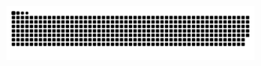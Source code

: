 <picture>
  <source media="(prefers-color-scheme: dark)" srcset="https://raw.githubusercontent.com/lululutx/lululutx/output/github-contribution-grid-snake-dark.svg">
  <source media="(prefers-color-scheme: light)" srcset="https://raw.githubusercontent.com/lululutx/lululutx/output/github-contribution-grid-snake.svg">
  <img alt="github contribution grid snake animation" src="https://raw.githubusercontent.com/lululutx/lululutx/output/github-contribution-grid-snake.svg">
</picture>
